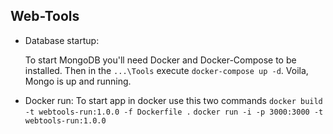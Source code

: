 ## Web-Tools

- Database startup:

    To start MongoDB you'll need Docker and Docker-Compose to be installed.
    Then in the `...\Tools` execute `docker-compose up -d`.
    Voila, Mongo is up and running. 

- Docker run:
    To start app in docker use this two commands
   `docker build -t webtools-run:1.0.0 -f Dockerfile .`
   `docker run -i -p 3000:3000 -t webtools-run:1.0.0`